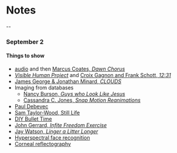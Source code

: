 # Notes

-- 

### September 2


#### Things to show

* [audio](http://audio.theguardian.tv/sys-audio/Arts/Culture/2007/01/24/yellowhammerfinal.mp3) and then [Marcus Coates, *Dawn Chorus*](https://www.youtube.com/watch?v=PCCpnDtgxXk) 
* [*Visible Human Project*](https://www.youtube.com/watch?v=dPPjUtiAGYs) and [Croix Gagnon and Frank Schott, *12:31*](http://www.project1231.com/)
* [James George & Jonathan Minard, *CLOUDS*](http://cloudsdocumentary.com/)
* Imaging from databases
	* [Nancy Burson, *Guys who Look Like Jesus*](https://raw.githubusercontent.com/golanlevin/ExperimentalCapture/master/docs/images/image-averaging/burson_jesus_guys.jpg)
	* [Cassandra C. Jones, *Snap Motion Reanimations*](http://www.cassandracjones.com/snap-motion-re-animations)
* [Paul Debevec](http://www.pauldebevec.com/Research/LS/)
* [Sam Taylor-Wood, Still Life](https://www.youtube.com/watch?v=pXPP8eUlEtk)
* [DIY Bullet Time](https://www.youtube.com/watch?v=OEd5lTmeAH8)
* [John Gerrard, *Infite Freedom Exercise*](https://www.youtube.com/watch?v=xUKC11NEK0A)
* [Jay Watson, *Linger a Litter Longer*](http://www.fubiz.net/en/2014/02/21/thermochromic-table/)
* [Hyperspectral face recognition](http://www.intechopen.com/books/reviews-refinements-and-new-ideas-in-face-recognition/thermal-infrared-face-recognition-a-biometric-identification-technique-for-robust-security-system)
* [Corneal reflectography](http://petapixel.com/2012/08/17/great-scott-corneal-imaging-is-a-real-thing/)
